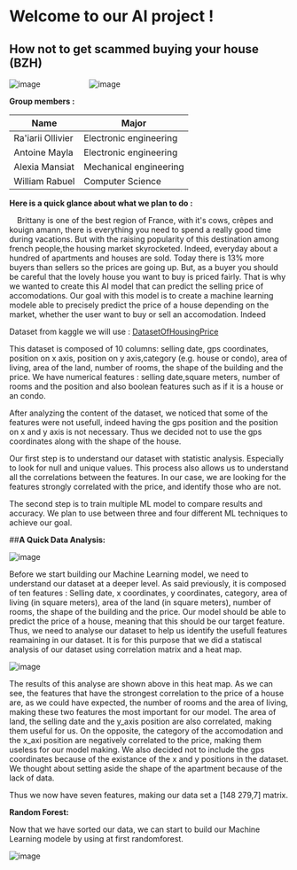 # **Welcome to our AI project !** 

## How not to get scammed buying your house (BZH)
![image](https://github.com/user-attachments/assets/886da2b9-05e3-429e-b11e-361063ae8221)
 &emsp;&emsp;&emsp;&emsp;&emsp;&emsp;![image](https://github.com/user-attachments/assets/fe026e1b-5a4e-4e4b-a60b-25fcf9e982ae)




**Group members :**

|        Name       |        Major           |
|-------------------|------------------------|
| Ra'iarii Ollivier | Electronic engineering |
| Antoine Mayla     | Electronic engineering |
| Alexia Mansiat    | Mechanical engineering |
| William Rabuel    | Computer Science       |



**Here is a quick glance about what we plan to do :**


&emsp;Brittany is one of the best region of France, with it's cows, crêpes and kouign amann, there is everything you need to spend a really good time during vacations. But with the raising popularity of this destination among french people,the housing market skyrocketed. Indeed, everyday about a hundred of apartments and houses are sold. Today there is 13% more buyers than sellers so the prices are going up. But, as a buyer you should be careful that the lovely house you want to buy is priced fairly. That is why we wanted to create this AI model that can predict the selling price of accomodations. Our goal with this model is to create a machine learning modele able to precisely predict the price of a house depending on the market, whether the user want to buy or sell an accomodation. Indeed 


Dataset from kaggle we will use : [DatasetOfHousingPrice](https://www.kaggle.com/datasets/cheneblanc/housing-prices-35-fr)

This dataset is composed of 10 columns: selling date, gps coordinates, position on x axis, position on y axis,category (e.g. house or condo), area of living, area of the land, number of rooms, the shape of the building and the price. We have numerical features : selling date,square meters, number of rooms and the position and also boolean features such as if it is a house or an condo.  

After analyzing the content of the dataset, we noticed that some of the features were not usefull, indeed having the gps position and the position on x and y axis is not necessary. Thus we decided not to use the gps coordinates along with the shape of the house. 

Our first step is to understand our dataset with statistic analysis. Especially to look for null and unique values. This process also allows us to understand all the correlations between the features. In our case, we are looking for the features strongly correlated with the price, and identify those who are not.

The second step is to train multiple ML model to compare results and accuracy. We plan to use between three and four different ML techniques to achieve our goal.

##**A Quick Data Analysis:**

![image](https://github.com/user-attachments/assets/75db4345-3d2f-4b10-b9fd-83c894216b39)

Before we start building our Machine Learning model, we need to understand our dataset at a deeper level. As said previously, it is composed of ten features : Selling date, x coordinates, y coordinates, category, area of living (in square meters), area of the land (in square meters), number of rooms, the shape of the building and the price. Our model should be able to predict the price of a house, meaning that this should be our target feature. Thus, we need to analyse our dataset to help us identify the usefull features reamaining in our dataset. It is for this purpose that we did a statiscal analysis of our dataset using correlation matrix and a heat map. 

![image](https://github.com/user-attachments/assets/f1eaeed6-51b5-44c8-b1ce-415667f9dc89)

The results of this analyse are shown above in this heat map. As we can see, the features that have the strongest correlation to the price of a house are, as we could have expected, the number of rooms and the area of living, making these two features the most important for our model. The area of land, the selling date and the y_axis position are also correlated, making them useful for us. On the opposite, the category of the accomodation and the x_axi position are negatively correlated to the price, making them useless for our model making. We also decided not to include the gps coordinates because of the existance of the x and y positions in the dataset. We thought about setting aside the shape of the apartment because of the lack of data.

Thus we now have seven features, making our data set a [148 279,7] matrix. 

**Random Forest:**

Now that we have sorted our data, we can start to build our Machine Learning modele by using at first randomforest.


![image](https://github.com/user-attachments/assets/8f3a5618-8347-4151-a424-7c4e416c321b)




